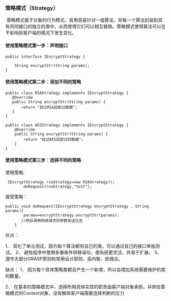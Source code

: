 ### 策略模式（Strategy）

 策略模式属于对象的行为模式。其用意是针对一组算法，将每一个算法封装到具有共同接口的独立的类中，从而使得它们可以相互替换。策略模式使得算法可以在不影响到客户端的情况下发生变化。

#### 使用策略模式第一步：声明接口

```
public interface IEncryptStrategy {

    String encryptStr(String params);
}
```

#### 使用策略模式第二步：添加不同的策略

 ```
public class RSAStrategy implements IEncryptStrategy {
    @Override
    public String encryptStr(String params) {
        return "经过RSA加密过数据";
    }
}
 ```

```
public class AESStrategy implements IEncryptStrategy {
    @Override
    public String encryptStr(String params) {
        return "经过AES加密过的数据";
    }
}
```

#### 使用策略模式第三步：选择不同的策略

使用策略:

```
 IEncryptStrategy rsaStrategy=new RSAStrategy();
        doRequest(rsaStrategy,"test");

```

接受策略：

```
public void doRequest(IEncryptStrategy encryptStrategy , String params){
        params=encryptStrategy.encryptStr(params);
       //然后调用网络请求将参数发送过去
    }
```

优点：

1、 简化了单元测试，因为每个算法都有自己的类，可以通过自己的接口单独测试。 
2、 避免程序中使用多重条件转移语句，使系统更灵活，并易于扩展。 
3、 遵守大部分GRASP原则和常用设计原则，高内聚、低偶合。

缺点： 
1、 因为每个具体策略类都会产生一个新类，所以会增加系统需要维护的类的数量。

2、 在基本的策略模式中，选择所用具体实现的职责由客户端对象承担，并转给策略模式的Context对象，没有解除客户端需要选择判断的压力